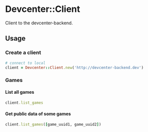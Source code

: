 # Devcenter::Client

Client to the devcenter-backend.

## Usage

### Create a client
```ruby
# connect to local
client = Devcenter::Client.new('http://devcenter-backend.dev')
```

### Games

#### List all games
```ruby
client.list_games
```

#### Get public data of some games

```ruby
client.list_games([game_uuid1, game_uuid2])
```
